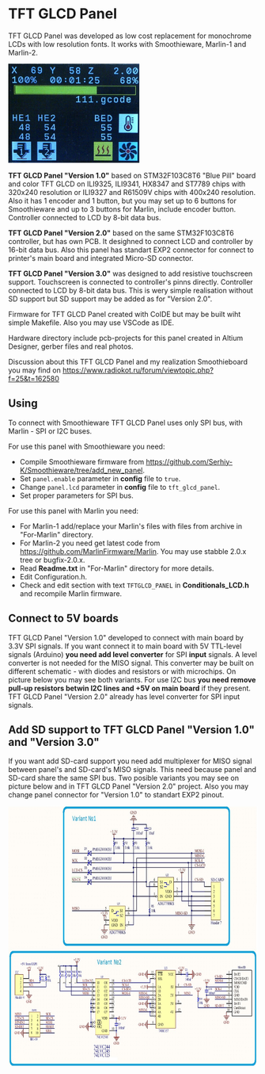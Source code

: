 # TFT GLCD Panel
TFT GLCD Panel was developed as low cost replacement for monochrome LCDs with low resolution fonts. It works with Smoothieware, Marlin-1 and Marlin-2.

<img src="./Hardware/Photos/Smoothie-progressbar.jpg"  width="265" height="200">

**TFT GLCD Panel "Version 1.0"** based on STM32F103C8T6 "Blue Pill" board and color TFT GLCD on ILI9325, ILI9341, HX8347 and ST7789 chips with 320x240 resolution or ILI9327 and R61509V chips with 400x240 resolution. Also it has 1 encoder and 1 button, but you may set up to 6 buttons for Smoothieware and up to 3 buttons for Marlin, include encoder button. Controller connected to LCD by 8-bit data bus.

**TFT GLCD Panel "Version 2.0"** based on the same STM32F103C8T6 controller, but has own PCB. It desighned to connect LCD and controller by 16-bit data bus. Also this panel has standart EXP2 connector for connect to printer's main board and integrated Micro-SD connector.

**TFT GLCD Panel "Version 3.0"** was designed to add resistive touchscreen support. Touchscreen is connected to controller's pinns directly. Controller connected to LCD by 8-bit data bus. This is wery simple realisation without SD support but SD support may be added as for "Version 2.0".

Firmware for TFT GLCD Panel created with CoIDE but may be built wiht simple Makefile. Also you may use VSCode as IDE.

Hardware directory include pcb-projects for this panel created in Altium Designer, gerber files and real photos.

Discussion about this TFT GLCD Panel and my realization Smoothieboard you may find on https://www.radiokot.ru/forum/viewtopic.php?f=25&t=162580

## Using
To connect with Smoothieware TFT GLCD Panel uses only SPI bus, with Marlin - SPI or I2C buses.

For use this panel with Smoothieware you need:
* Compile Smoothieware firmware from https://github.com/Serhiy-K/Smoothieware/tree/add_new_panel.
* Set `panel.enable` parameter in **config** file to `true`.
* Change `panel.lcd` parameter in **config** file to `tft_glcd_panel`.
* Set proper parameters for SPI bus.

For use this panel with Marlin you need:
* For Marlin-1 add/replace your Marlin's files with files from archive in "For-Marlin" directory.
* For Marlin-2 you need get latest code from https://github.com/MarlinFirmware/Marlin. You may use stabble 2.0.x tree or bugfix-2.0.x.
* Read **Readme.txt** in "For-Marlin" directory for more details.
* Edit Configuration.h.
* Check and edit section with text `TFTGLCD_PANEL` in **Conditionals_LCD.h** and recompile Marlin firmware.

## Connect to 5V boards
TFT GLCD Panel "Version 1.0" developed to connect with main board by 3.3V SPI signals. If you want connect it to main board with 5V TTL-level signals (Arduino) **you need add level converter** for SPI **input** signals. A level converter is not needed for the MISO signal. This converter may be built on different schematic - with diodes and resistors or with microchips. On picture below you may see both variants. For use I2C bus **you need remove pull-up resistors betwin I2C lines and +5V on main board** if they present. TFT GLCD Panel "Version 2.0" already has level converter for SPI input signals.

## Add SD support to TFT GLCD Panel "Version 1.0" and "Version 3.0"
If you want add SD-card support you need add multiplexer for MISO signal between panel's and SD-card's MISO signals. This need because panel and SD-card share the same SPI bus. Two posible variants you may see on picture below and in TFT GLCD Panel "Version 2.0" project. Also you may change panel connector for "Version 1.0" to standart EXP2 pinout.

<img src="./Hardware/tft-glcd-add_SD.jpg" width="800" height="528">